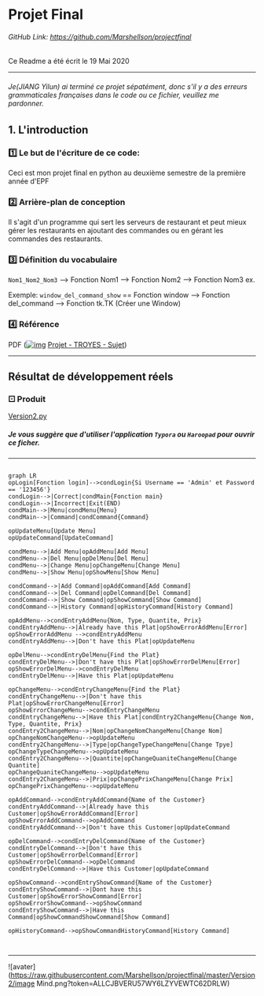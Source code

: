 # Projet Final

###### GitHub Link: https://github.com/Marshellson/projectfinal

 Ce Readme a été écrit le 19 Mai 2020

---
###### Je(JIANG Yilun) ai terminé ce projet sépatément, donc s'il y a des erreurs grammaticales françaises dans le code ou ce fichier, veuillez me pardonner.



## 1. L'introduction

### 1️⃣ Le but de l'écriture de ce code:

Ceci est mon projet final en python au deuxième semestre de la première année d'EPF

### 2️⃣ Arrière-plan de conception

Il s'agit d'un programme qui sert les serveurs de restaurant et peut mieux gérer les restaurants en ajoutant des commandes ou en gérant les commandes des restaurants.

### 3️⃣ Définition du vocabulaire 

`Nom1_Nom2_Nom3` --> Fonction Nom1 --> Fonction Nom2 --> Fonction Nom3 ex.

 Exemple: `window_del_command_show` == Fonction window --> Fonction del_command --> Fonction tk.TK (Créer une Window)

### 4️⃣ Référence

PDF ([![img](https://moodle.epf.fr/theme/image.php/lambda/core/1590625801/f/pdf-24)](https://moodle.epf.fr/mod/resource/view.php?id=60598) [Projet - TROYES - Sujet](https://moodle.epf.fr/mod/resource/view.php?id=60598))

---

## Résultat de développement réels

### ⚀ Produit

 [Version2.py](Version2.py) 



##### Je vous suggère que d'utiliser l'application `Typora` ou `Haroopad` pour ouvrir ce ficher.

---



```mermaid

graph LR
opLogin[Fonction login]-->condLogin{Si Username == 'Admin' et Password == '123456'}
condLogin-->|Correct|condMain{Fonction main}
condLogin-->|Incorrect|Exit(END)
condMain-->|Menu|condMenu{Menu}
condMain-->|Command|condCommand{Command}

opUpdateMenu[Update Menu]
opUpdateCommand[UpdateCommand]

condMenu-->|Add Menu|opAddMenu[Add Menu]
condMenu-->|Del Menu|opDelMenu[Del Menu]
condMenu-->|Change Menu|opChangeMenu[Change Menu]
condMenu-->|Show Menu|opShowMenu[Show Menu]

condCommand-->|Add Command|opAddCommand[Add Command]
condCommand-->|Del Command|opDelCommand[Del Command]
condCommand-->|Show Command|opShowCommand[Show Command]
condCommand-->|History Command|opHistoryCommand[History Command]

opAddMenu-->condEntryAddMenu{Nom, Type, Quantite, Prix}
condEntryAddMenu-->|Already have this Plat|opShowErrorAddMenu[Error]
opShowErrorAddMenu -->condEntryAddMenu
condEntryAddMenu-->|Don't have this Plat|opUpdateMenu

opDelMenu-->condEntryDelMenu{Find the Plat}
condEntryDelMenu-->|Don't have this Plat|opShowErrorDelMenu[Error]
opShowErrorDelMenu-->condEntryDelMenu
condEntryDelMenu-->|Have this Plat|opUpdateMenu

opChangeMenu-->condEntryChangeMenu{Find the Plat}
condEntryChangeMenu-->|Don't have this Plat|opShowErrorChangeMenu[Error]
opShowErrorChangeMenu-->condEntryChangeMenu
condEntryChangeMenu-->|Have this Plat|condEntry2ChangeMenu{Change Nom, Type, Quantite, Prix}
condEntry2ChangeMenu-->|Nom|opChangeNomChangeMenu[Change Nom]
opChangeNomChangeMenu-->opUpdateMenu
condEntry2ChangeMenu-->|Type|opChangeTypeChangeMenu[Change Tpye]
opChangeTypeChangeMenu-->opUpdateMenu
condEntry2ChangeMenu-->|Quantite|opChangeQuaniteChangeMenu[Change Quantite]
opChangeQuaniteChangeMenu-->opUpdateMenu
condEntry2ChangeMenu-->|Prix|opChangePrixChangeMenu[Change Prix]
opChangePrixChangeMenu-->opUpdateMenu

opAddCommand-->condEntryAddCommand{Name of the Customer}
condEntryAddCommand-->|Already have this Customer|opShowErrorAddCommand[Error]
opShowErrorAddCommand-->opAddCommand
condEntryAddCommand-->|Don't have this Customer|opUpdateCommand

opDelCommand-->condEntryDelCommand{Name of the Customer}
condEntryDelCommand-->|Don't have this Customer|opShowErrorDelCommand[Error]
opShowErrorDelCommand-->opDelCommand
condEntryDelCommand-->|Have this Customer|opUpdateCommand

opShowCommand-->condEntryShowCommand{Name of the Customer}
condEntryShowCommand-->|Dont have this Customer|opShowErrorShowCommand[Error]
opShowErrorShowCommand-->opShowCommand
condEntryShowCommand-->|Have this Command|opShowCommandShowCommand[Show Command]

opHistoryCommand-->opShowCommandHistoryCommand[History Command]



```

---



![avater](https://raw.githubusercontent.com/Marshellson/projectfinal/master/Version2/image Mind.png?token=ALLCJBVERU57WY6LZYVEWTC62DRLW)





